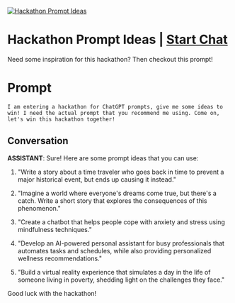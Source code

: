 
[![Hackathon Prompt Ideas](https://flow-prompt-covers.s3.us-west-1.amazonaws.com/icon/realistic/real_6.png)](https://gptcall.net/chat.html?data=%7B%22contact%22%3A%7B%22id%22%3A%22WFbjYdkRCwVgoZHwHhuam%22%2C%22flow%22%3Atrue%7D%7D)
# Hackathon Prompt Ideas | [Start Chat](https://gptcall.net/chat.html?data=%7B%22contact%22%3A%7B%22id%22%3A%22WFbjYdkRCwVgoZHwHhuam%22%2C%22flow%22%3Atrue%7D%7D)
Need some inspiration for this hackathon? Then checkout this prompt! 

# Prompt

```
I am entering a hackathon for ChatGPT prompts, give me some ideas to win! I need the actual prompt that you recommend me using. Come on, let's win this hackathon together!
```

## Conversation

**ASSISTANT**: Sure! Here are some prompt ideas that you can use:



1. "Write a story about a time traveler who goes back in time to prevent a major historical event, but ends up causing it instead."

2. "Imagine a world where everyone's dreams come true, but there's a catch. Write a short story that explores the consequences of this phenomenon."

3. "Create a chatbot that helps people cope with anxiety and stress using mindfulness techniques."

4. "Develop an AI-powered personal assistant for busy professionals that automates tasks and schedules, while also providing personalized wellness recommendations."

5. "Build a virtual reality experience that simulates a day in the life of someone living in poverty, shedding light on the challenges they face."



Good luck with the hackathon!



